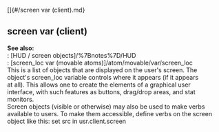 []{#/screen var (client).md}    
## screen var (client)    
**See also:**    
:   [HUD / screen objects]/%7Bnotes%7D/HUD    
:   [screen_loc var (movable atoms)]/atom/movable/var/screen_loc    
This is a list of objects that are displayed on the user\'s screen. The    
object\'s screen_loc variable controls where it appears (if it appears    
at all). This allows one to create the elements of a graphical user    
interface, with such features as buttons, drag/drop areas, and stat    
monitors.    
Screen objects (visible or otherwise) may also be used to make verbs    
available to users. To make them accessible, define verbs on the screen    
object like this: set src in usr.client.screen  